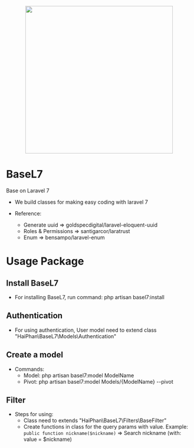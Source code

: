 <p align="center"><img src="https://res.cloudinary.com/dtfbvvkyp/image/upload/v1566331377/laravel-logolockup-cmyk-red.svg" width="400"></p>

# BaseL7
Base on Laravel 7

- We build classes for making easy coding with laravel 7

- Reference:
  + Generate uuid       => goldspecdigital/laravel-eloquent-uuid
  + Roles & Permissions => santigarcor/laratrust
  + Enum                => bensampo/laravel-enum

# Usage Package

## Install BaseL7

- For installing BaseL7, run command: php artisan basel7:install

## Authentication

- For using authentication, User model need to extend class "HaiPhan\BaseL7\Models\Authentication"

## Create a model

- Commands:
  + Model: php artisan basel7:model ModelName
  + Pivot: php artisan basel7:model Models/{ModelName} --pivot

## Filter

- Steps for using:
    + Class need to extends "HaiPhan\BaseL7\Filters\BaseFilter"
    + Create functions in class for the query params with value.
        Example: `public function nickname($nickname)` => Search nickname (with: value = $nickname)
